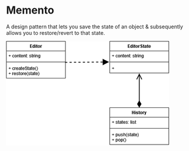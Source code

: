 # Memento

A design pattern that lets you save the state of an object & subsequently allows you to restore/revert to that state.

![](memento.png)
